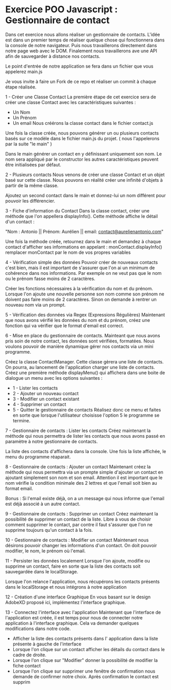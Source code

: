 # Exercice POO Javascript : Gestionnaire de contact

Dans cet exercice nous allons réaliser un gestionnaire de contacts. L'idée est dans un premier temps de réaliser quelque chose qui fonctionnera dans la console de notre navigateur. Puis nous travaillerons directement dans notre page web avec le DOM. Finalement nous travaillerons ave une API afin de sauvegarder à distance nos contacts.

Le point d'entrée de notre application se fera dans un fichier que vous appelerez main.js

Je vous invite à faire un Fork de ce repo et réaliser un commit à chaque étape réalisée.

1 - Créer une Classe Contact
La première étape de cet exercice sera de créer une classe Contact avec les caractéristiques suivantes :

* Un Nom
* Un Prénom
* Un email
Nous créérons la classe contact dans le fichier contact.js

Une fois la classe créée, nous pouvons générer un ou plusieurs contacts basés sur ce modèle dans le fichier main.js du projet. ( nous l'appelerons par la suite "le main" )

Dans le main générer un contact en y définissant uniquement son nom. Le nom sera appliqué par le constructor les autres caractéristiques peuvent être initialisées par défaut.

2 - Plusieurs contacts
Nous venons de créer une classe Contact et un objet basé sur cette classe. Nous pouvons en réalité créer une infinité d'objets à partir de la même classe.

Ajoutez un second contact dans le main et donnez-lui un nom différent pour pouvoir les différencier.

3 - Fiche d'information du Contact
Dans la classe contact, créer une méthode que l'on appellera displayInfo(). Cette méthode affiche le détail d'un contact :

"Nom : Antonio || Prénom: Aurélien || email: contact@aurelienantonio.com"

Une fois la méthode créée, retournez dans le main et demandez à chaque contact d'afficher ses informations en appelant : monContact.displayInfo() remplacer monContact par le nom de vos propres variables

4 - Vérification simple des données
Pouvoir créer de nouveaux contacts c'est bien, mais il est important de s'assurer que l'on ai un minimum de cohérence dans nos informations. Par exemple on ne veut pas que le nom ou le prénom fasse moins de 2 caractères.

Créer les fonctions nécessaires à la vérification du nom et du prénom. Lorsque l'on ajoute une nouvelle personne son nom comme son prénom ne doivent pas faire moins de 2 caractères. Sinon on demande à rentrer un nouveau nom via un prompt.

5 - Vérification des données via Regex (Expressions Régulières)
Maintenant que nous avons vérifié les données du nom et du prénom, créez une fonction qui va vérifier que le format d'email est correct.

6 - Mise en place du gestionnaire de contacts.
Mainteant que nous avons pris soin de notre contact, les données sont vérifiées, formatées. Nous voulons pouvoir de manière dynamique gérer nos contacts via un mini programme.

Créez la classe ContactManager. Cette classe gèrera une liste de contacts. On pourra, au lancement de l'application charger une liste de contacts. Créez une première méthode displayMenu() qui affichera dans une boite de dialogue un menu avec les options suivantes :

* 1 - Lister les contacts
* 2 - Ajouter un nouveau contact
* 3 - Modifier un contact existant
* 4 - Supprimer un contact
* 5 - Quitter le gestionnaire de contacts
Réalisez donc ce menu et faites en sorte que lorsque l'utilisateur choisisse l'option 5 le programme se termine.

7 - Gestionnaire de contacts : Lister les contacts
Créez maintenant la méthode qui nous permettra de lister les contacts que nous avons passé en paramètre à notre gestionnaire de contacts.

La liste des contacts d'affichera dans la console. Une fois la liste affichée, le menu du programme réaparait.

8 - Gestionnaire de contacts : Ajouter un contact
Maintenant créez la méthode qui nous permettra via un prompte simple d'ajouter un contact en ajoutant simplement son nom et son email. Attention il est important que le nom vérifie la condition minimale des 2 lettres et que l'email soit bien au format email.

Bonus : Si l'email existe déjà, on a un message qui nous informe que l'email est déjà associé à un autre contact.

9 - Gestionnaire de contacts : Supprimer un contact
Créez maintenant la possibilité de supprimer un contact de la liste. Libre à vous de choisir comment supprimer le contact, par contre il faut s'assurer que l'on ne supprime toujours qu'un contact à la fois.

10 - Gestionnaire de contacts : Modifier un contact
Maintenant nous désirons pouvoir changer les informations d'un contact. On doit pouvoir modifier, le nom, le prénom où l'email.

11 - Persister les données localement
Lorsque l'on ajoute, modifie ou supprime un contact, faire en sorte que la liste des contacts soit sauvegardée dans le localStorage.

Lorsque l'on relance l'application, nous récupérons les contacts présents dans le localStorage et nous intégrons à notre application

12 - Création d'une interface Graphique
En vous basant sur le design AdobeXD proposé ici, implémentez l'interface graphique.

13 - Connectez l'interface avec l'application
Maintenant que l'interface de l'application est créée, il est temps pour nous de connecter notre application à l'interface graphique. Cela va demander quelques modifications dans notre code.

* Afficher la liste des contacts présents dans l' application dans la liste présente à gauche de l'interface
* Lorsque l'on clique sur un contact afficher les détails du contact dans le cadre de droite. 
* Lorsque l'on clique sur "Modifier" donner la possibilité de modifier la fiche contact
* Lorsque l'on clique sur supprimer une fenêtre de confirmation nous demande de confirmer notre choix. Après confirmation le contact est supprim
